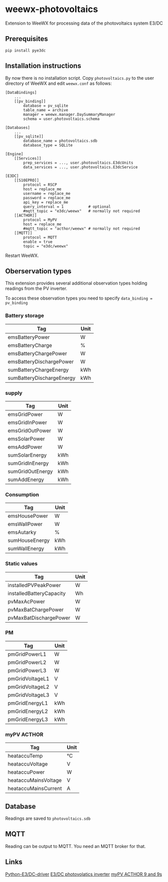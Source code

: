 # weewx-photovoltaics

Extension to WeeWX for processing data of the photovoltaics system E3/DC

## Prerequisites

```
pip install pye3dc
```

## Installation instructions

By now there is no installation script. Copy `photovoltaics.py` to the 
user directory of WeeWX and edit `weewx.conf` as follows:

```
[DataBindings]
    ...
    [[pv_binding]]
        database = pv_sqlite
        table_name = archive
        manager = weewx.manager.DaySummaryManager
        schema = user.photovoltaics.schema

[Databases]
    ...
    [[pv_sqlite]]
        database_name = photovoltaics.sdb
        database_type = SQLite

[Engine]
    [[Services]]
        prep_services = ..., user.photovoltaics.E3dcUnits
        data_services = ..., user.photovoltaics.E3dcService

[E3DC]
    [[S10EPRO]]
        protocol = RSCP
        host = replace_me
        username = replace_me
        password = replace_me
        api_key = replace_me
        query_interval = 1           # optional
        #mqtt_topic = "e3dc/weewx"   # normally not required
    [[ACTHOR]]
        protocol = MyPV
        host = replace_me
        #mqtt_topic = "acthor/weewx" # normally not required
    [[MQTT]]
        protocol = MQTT
        enable = true
        topic = "e3dc/weewx"

```

Restart WeeWX.

## Oberservation types

This extension provides several additional observation types
holding readings from the PV inverter.

To access these observation types you need to specify `data_binding =
pv_binding` 

### Battery storage

Tag | Unit |
----|------|
emsBatteryPower | W |
emsBatteryCharge | % |
emsBatteryChargePower | W |
emsBatteryDischargePower | W |
sumBatteryChargeEnergy | kWh |
sumBatteryDischargeEnergy | kWh |

### supply

Tag | Unit |
----|------|
emsGridPower | W |
emsGridInPower | W |
emsGridOutPower | W |
emsSolarPower | W |
emsAddPower | W |
sumSolarEnergy | kWh |
sumGridInEnergy | kWh |
sumGridOutEnergy | kWh |
sumAddEnergy | kWh |

### Consumption

Tag | Unit |
----|------|
emsHousePower | W
emsWallPower | W
emsAutarky | %
sumHouseEnergy | kWh
sumWallEnergy | kWh

### Static values

Tag | Unit |
----|------|
installedPVPeakPower | W
installedBatteryCapacity | Wh
pvMaxAcPower | W
pvMaxBatChargePower | W
pvMaxBatDischargePower | W

### PM

Tag | Unit |
----|------|
pmGridPowerL1 | W
pmGridPowerL2 | W
pmGridPowerL3 | W
pmGridVoltageL1 | V
pmGridVoltageL2 | V
pmGridVoltageL3 | V
pmGridEnergyL1 | kWh
pmGridEnergyL2 | kWh
pmGridEnergyL3 | kWh

### myPV ACTHOR

Tag | Unit |
----|------|
heataccuTemp | °C
heataccuVoltage | V
heataccuPower | W
heataccuMainsVoltage | V
heataccuMainsCurrent | A

## Database

Readings are saved to `photovoltaics.sdb`

## MQTT

Reading can be output to MQTT. You need an MQTT broker for that.

## Links

[Python-E3/DC-driver](https://github.com/fsantini/python-e3dc)
[E3/DC photovolatics inverter](https://www.e3dc.com)
[myPV ACTHOR 9 and 9s](https://www.my-pv.com/de/produkte/ac-thor-9s)
